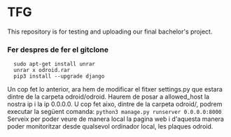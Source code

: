 # TFG
This repository is for testing and uploading our final bachelor's project.

### Fer despres de fer el gitclone
```
  sudo apt-get install unrar
  unrar x odroid.rar
  pip3 install --upgrade django
```
Un cop fet lo anterior, ara hem de modificar el fitxer settings.py que estara dintre de la carpeta odroid/odroid. Haurem de
posar a allowed_host la nostra ip i la ip 0.0.0.0. U cop fet aixo, dintre de la carpeta odroid/, podrem executar la següent 
comanda:
`python3 manage.py runserver 0.0.0.0:8000`
Serveix per poder veure de manera local la pagina web i d'aquesta manera poder monitoritzar desde qualsevol ordinador local, 
les plaques odroid.
